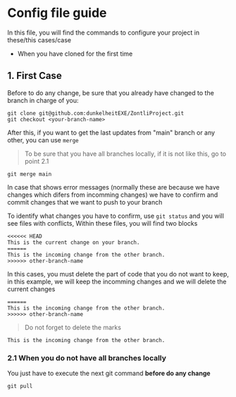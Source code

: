 # Config file guide

In this file, you will find the commands to configure your project in these/this cases/case

- When you have cloned for the first time

## 1. First Case

Before to do any change, be sure that you already have changed to the branch in charge of you:

```shell
git clone git@github.com:dunkelheitEXE/ZontliProject.git
git checkout <your-branch-name>
```

After this, if you want to get the last updates from "main" branch or any other, you can use `merge`

>To be sure that you have all branches locally, if it is not like this, go to point 2.1

```shell
git merge main
```

In case that shows error messages (normally these are because we have changes which difers from incomming changes) we have to confirm and commit changes that we want to push to your branch

To identify what changes you have to confirm, use `git status` and you will see files with conflicts, Within these files, you will find two blocks

```text
<<<<<< HEAD
This is the current change on your branch.
======
This is the incoming change from the other branch.
>>>>>> other-branch-name
```

In this cases, you must delete the part of code that you do not want to keep, in this example, we will keep the incomming changes and we will delete the current changes

```text
======
This is the incoming change from the other branch.
>>>>>> other-branch-name
```

>Do not forget to delete the marks

```text
This is the incoming change from the other branch.
```

### 2.1 When you do not have all branches locally

You just have to execute the next git command **before do any change**

```shell
git pull
```